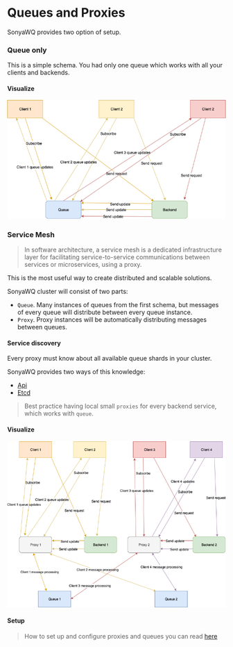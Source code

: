 # Queues and Proxies

SonyaWQ provides two option of setup.

### Queue only

This is a simple schema. You had only one queue which works with all your clients and backends.

#### Visualize
![Queue only schema](./sharding/queue_only.png)

### Service Mesh
> In software architecture, a service mesh is a dedicated infrastructure
> layer for facilitating service-to-service communications between 
> services or microservices, using a proxy.

This is the most useful way to create distributed and scalable solutions.

SonyaWQ cluster will consist of two parts:
* `Queue`. Many instances of queues from the first schema, but messages of every queue will distribute between every queue instance.
* `Proxy`. Proxy instances will be automatically distributing messages between queues.

#### Service discovery
Every proxy must know about all available queue shards in your cluster.

SonyaWQ provides two ways of this knowledge:
* [Api](./api/service_discovery.md)
* [Etcd](./configure.md)

> Best practice having local small `proxies` for every backend service, which works with `queue`.

#### Visualize
![Queue only schema](./sharding/service_mesh.png)

#### Setup
> How to set up and configure proxies and queues 
> you can read [here](./configure.md)